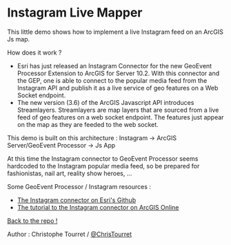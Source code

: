 Instagram Live Mapper
=====================

This little demo shows how to implement a live Instagram feed on an ArcGIS Js map.

How does it work ?

- Esri has just released an Instagram Connector for the new GeoEvent Processor Extension to ArcGIS for Server 10.2. With this connector and the GEP, one is able to connect to the popular media feed from the Instagram API and publish it as a live service of geo features on a Web Socket endpoint.
- The new version (3.6) of the ArcGIS Javascript API introduces Streamlayers. Streamlayers are map layers that are sourced from a live feed of geo features on a web socket endpoint. The features just appear on the map as they are feeded to the web socket.

This demo is built on this architecture : Instagram -> ArcGIS Server/GeoEvent Processor -> Js App

At this time the Instagram connector to GeoEvent Processor seems hardcoded to the Instagram popular media feed, so be prepared for fashionistas, nail art, reality show heroes, ...

Some GeoEvent Processor / Instagram resources :
- <a href="https://github.com/Esri/instagram-for-geoevent" target='_blank'>The Instagram connector on Esri's Github</a>
- <a href="http://www.arcgis.com/home/item.html?id=4e33fdcd50f8493286973d412c6c73ba" target='_blank'>The tutorial to the Instagram connector on ArcGIS Online</a>

<a href="http://esrifrance.github.io/Instamap/">Back to the repo !</a>

Author : Christophe Tourret / <a href="http://twitter.com/ChrisTourret">@ChrisTourret</a>